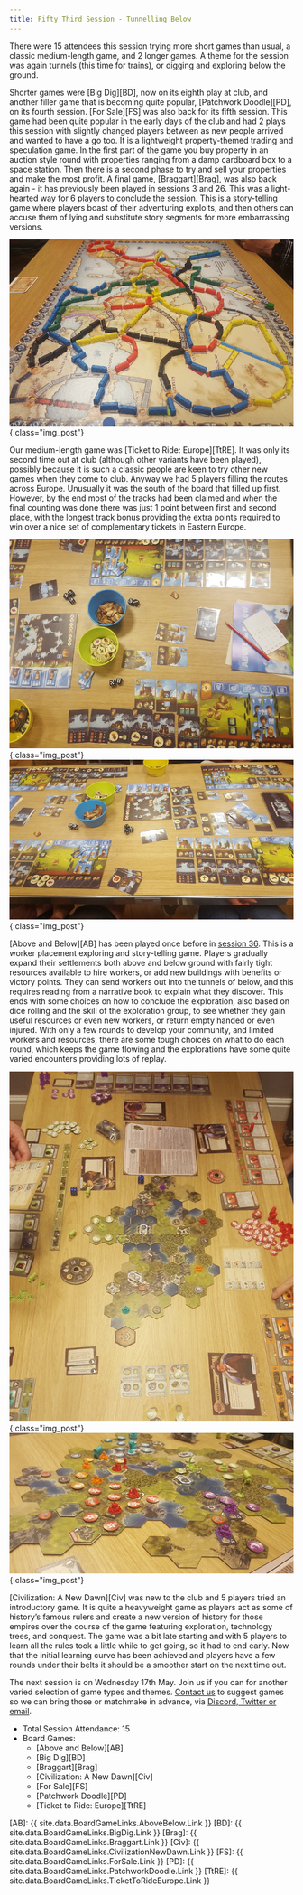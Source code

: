 ```yaml
---
title: Fifty Third Session - Tunnelling Below
---
```


There were 15 attendees this session trying more short games than usual, a classic medium-length game, and 2 longer games.
A theme for the session was again tunnels (this time for trains), or digging and exploring below the ground.

Shorter games were [Big Dig][BD], now on its eighth play at club, and another filler game that is becoming quite popular, [Patchwork Doodle][PD], on its fourth session.
[For Sale][FS] was also back for its fifth session.
This game had been quite popular in the early days of the club and had 2 plays this session with slightly changed players between as new people arrived and wanted to have a go too.
It is a lightweight property-themed trading and speculation game.
In the first part of the game you buy property in an auction style round with properties ranging from a damp cardboard box to a space station.
Then there is a second phase to try and sell your properties and make the most profit.
A final game, [Braggart][Brag], was also back again - it has previously been played in sessions 3 and 26.
This was a light-hearted way for 6 players to conclude the session.
This is a story-telling game where players boast of their adventuring exploits, and then others can accuse them of lying and substitute story segments for more embarrassing versions.

![Ticket to Ride: Europe](/images/posts/2023_05_03/TicketToRide01.jpg "Ticket to Ride: Europe"){:class="img_post"}

Our medium-length game was [Ticket to Ride: Europe][TtRE].
It was only its second time out at club (although other variants have been played), possibly because it is such a classic people are keen to try other new games when they come to club.
Anyway we had 5 players filling the routes across Europe.
Unusually it was the south of the board that filled up first.
However, by the end most of the tracks had been claimed and when the final counting was done there was just 1 point between first and second place, with the longest track bonus providing the extra points required to win over a nice set of complementary tickets in Eastern Europe.

![Above and Below](/images/posts/2023_05_03/AboveAndBelow01.jpg "Above and Below"){:class="img_post"}
![Above and Below](/images/posts/2023_05_03/AboveAndBelow02.jpg "Above and Below"){:class="img_post"}

[Above and Below][AB] has been played once before in [session 36][36].
This is a worker placement exploring and story-telling game.
Players gradually expand their settlements both above and below ground with fairly tight resources available to hire workers, or add new buildings with benefits or victory points.
They can send workers out into the tunnels of below, and this requires reading from a narrative book to explain what they discover.
This ends with some choices on how to conclude the exploration, also based on dice rolling and the skill of the exploration group, to see whether they gain useful resources or even new workers, or return empty handed or even injured.
With only a few rounds to develop your community, and limited workers and resources, there are some tough choices on what to do each round, which keeps the game flowing and the explorations have some quite varied encounters providing lots of replay.

![Civilization: A New Dawn](/images/posts/2023_05_03/CivilisationNewDawn01.jpg "Civilization: A New Dawn"){:class="img_post"}
![Civilization: A New Dawn](/images/posts/2023_05_03/CivilisationNewDawn02.jpg "Civilization: A New Dawn"){:class="img_post"}

[Civilization: A New Dawn][Civ] was new to the club and 5 players tried an introductory game.
It is quite a heavyweight game as players act as some of history’s famous rulers and create a new version of history for those empires over the course of the game featuring exploration, technology trees, and conquest.
The game was a bit late starting and with 5 players to learn all the rules took a little while to get going, so it had to end early.
Now that the initial learning curve has been achieved and players have a few rounds under their belts it should be a smoother start on the next time out.

The next session is on Wednesday 17th May.
Join us if you can for another varied selection of game types and themes.
[Contact us][Contact] to suggest games so we can bring those or matchmake in advance, via [Discord, Twitter or email][Contact].

* Total Session Attendance: 15
* Board Games:
	* [Above and Below][AB]
	* [Big Dig][BD]
	* [Braggart][Brag]
	* [Civilization: A New Dawn][Civ]
	* [For Sale][FS]
	* [Patchwork Doodle][PD]
	* [Ticket to Ride: Europe][TtRE]

[AB]: {{ site.data.BoardGameLinks.AboveBelow.Link }}
[BD]: {{ site.data.BoardGameLinks.BigDig.Link }}
[Brag]: {{ site.data.BoardGameLinks.Braggart.Link }}
[Civ]: {{ site.data.BoardGameLinks.CivilizationNewDawn.Link }}
[FS]: {{ site.data.BoardGameLinks.ForSale.Link }}
[PD]: {{ site.data.BoardGameLinks.PatchworkDoodle.Link }}
[TtRE]: {{ site.data.BoardGameLinks.TicketToRideEurope.Link }}

[36]: /2022/08/10/thirtysixth-session.html

[Contact]: /Contact.html

